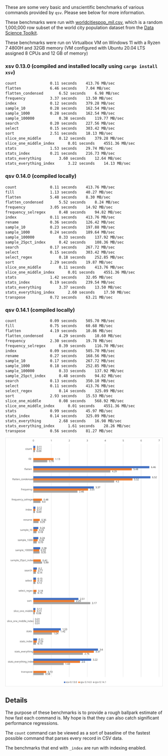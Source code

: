 These are some very basic and unscientific benchmarks of various commands
provided by `qsv`. Please see below for more information.

These benchmarks were run with
[worldcitiespop_mil.csv](worldcitiespop_mil.zip),
which is a random 1,000,000 row subset of the world city population dataset
from the [Data Science Toolkit](https://github.com/petewarden/dstkdata).

These benchmarks were run on Virtualbox VM on Windows 11 with a Ryzen 7 4800H and 32GB memory 
(VM configured with Ubuntu 20.04 LTS assigned 8 CPUs and 12 GB of memory)


### xsv 0.13.0 (compiled and installed locally using `cargo install xsv`)
```
count				0.11 seconds	413.76 MB/sec
flatten				6.46 seconds	7.04 MB/sec
flatten_condensed		6.52 seconds	6.98 MB/sec
frequency			3.37 seconds	13.50 MB/sec
index				0.12 seconds	379.28 MB/sec
sample_10			0.28 seconds	162.54 MB/sec
sample_1000			0.28 seconds	162.54 MB/sec
sample_100000			0.38 seconds	119.77 MB/sec
search				0.20 seconds	227.56 MB/sec
select				0.15 seconds	303.42 MB/sec
sort				2.51 seconds	18.13 MB/sec
slice_one_middle		0.12 seconds	379.28 MB/sec
slice_one_middle_index		0.01 seconds	4551.36 MB/sec
stats				1.53 seconds	29.74 MB/sec
stats_index			0.21 seconds	216.73 MB/sec
stats_everything		3.60 seconds	12.64 MB/sec
stats_everything_index		3.22 seconds	14.13 MB/sec
```

### qsv 0.14.0 (compiled locally)
```
count				0.11 seconds	413.76 MB/sec
fill				1.13 seconds	40.27 MB/sec
flatten				5.48 seconds	8.30 MB/sec
flatten_condensed		5.52 seconds	8.24 MB/sec
frequency			3.05 seconds	14.92 MB/sec
frequency_selregex		0.48 seconds	94.82 MB/sec
index				0.11 seconds	413.76 MB/sec
rename				0.36 seconds	126.42 MB/sec
sample_10			0.23 seconds	197.88 MB/sec
sample_1000			0.24 seconds	189.64 MB/sec
sample_100000			0.33 seconds	137.92 MB/sec
sample_25pct_index		0.42 seconds	108.36 MB/sec
search				0.17 seconds	267.72 MB/sec
select				0.15 seconds	303.42 MB/sec
select_regex			0.18 seconds	252.85 MB/sec
sort				2.29 seconds	19.87 MB/sec
slice_one_middle		0.11 seconds	413.76 MB/sec
slice_one_middle_index		0.01 seconds	4551.36 MB/sec
stats				1.42 seconds	32.05 MB/sec
stats_index			0.19 seconds	239.54 MB/sec
stats_everything		3.37 seconds	13.50 MB/sec
stats_everything_index		2.60 seconds	17.50 MB/sec
transpose			0.72 seconds	63.21 MB/sec
```

### qsv 0.14.1 (compiled locally)
```
count				0.09 seconds	505.70 MB/sec
fill				0.75 seconds	60.68 MB/sec
flatten				4.19 seconds	10.86 MB/sec
flatten_condensed		4.29 seconds	10.60 MB/sec
frequency			2.30 seconds	19.78 MB/sec
frequency_selregex		0.39 seconds	116.70 MB/sec
index				0.09 seconds	505.70 MB/sec
rename				0.27 seconds	168.56 MB/sec
sample_10			0.17 seconds	267.72 MB/sec
sample_1000			0.18 seconds	252.85 MB/sec
sample_100000			0.33 seconds	137.92 MB/sec
sample_25pct_index		0.48 seconds	94.82 MB/sec
search				0.13 seconds	350.10 MB/sec
select				0.11 seconds	413.76 MB/sec
select_regex			0.14 seconds	325.09 MB/sec
sort				2.93 seconds	15.53 MB/sec
slice_one_middle		0.08 seconds	568.92 MB/sec
slice_one_middle_index		0.01 seconds	4551.36 MB/sec
stats				0.99 seconds	45.97 MB/sec
stats_index			0.14 seconds	325.09 MB/sec
stats_everything		2.68 seconds	16.98 MB/sec
stats_everything_index		1.61 seconds	28.26 MB/sec
transpose			0.56 seconds	81.27 MB/sec
```

![qsv 0.14.1 vs qsv 0.14.0 vs xsv 0.13.0](qsv-benchmarks.svg?raw=true "Benchmarks")

## Details

The purpose of these benchmarks is to provide a rough ballpark estimate of how
fast each command is. My hope is that they can also catch significant
performance regressions.

The `count` command can be viewed as a sort of baseline of the fastest possible
command that parses every record in CSV data.

The benchmarks that end with `_index` are run with indexing enabled.
